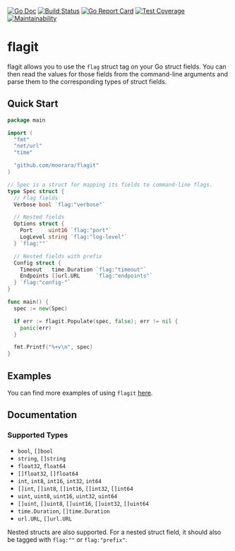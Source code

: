 [![Go Doc][godoc-image]][godoc-url]
[![Build Status][workflow-image]][workflow-url]
[![Go Report Card][goreport-image]][goreport-url]
[![Test Coverage][coverage-image]][coverage-url]
[![Maintainability][maintainability-image]][maintainability-url]

# flagit

flagit allows you to use the `flag` struct tag on your Go struct fields.
You can then read the values for those fields from the command-line arguments and parse them to the corresponding types of struct fields.

## Quick Start

```go
package main

import (
  "fmt"
  "net/url"
  "time"

  "github.com/moorara/flagit"
)

// Spec is a struct for mapping its fields to command-line flags.
type Spec struct {
  // Flag fields
  Verbose bool `flag:"verbose"`

  // Nested fields
  Options struct {
    Port     uint16 `flag:"port"`
    LogLevel string `flag:"log-level"`
  } `flag:""`

  // Nested fields with prefix
  Config struct {
    Timeout   time.Duration `flag:"timeout"`
    Endpoints []url.URL     `flag:"endpoints"`
  } `flag:"config-"`
}

func main() {
  spec := new(Spec)

  if err := flagit.Populate(spec, false); err != nil {
    panic(err)
  }

  fmt.Printf("%+v\n", spec)
}
```

## Examples

You can find more examples of using `flagit` [here](./examples).

## Documentation

### Supported Types

  - `bool`, `[]bool`
  - `string`, `[]string`
  - `float32`, `float64`
  - `[]float32`, `[]float64`
  - `int`, `int8`, `int16`, `int32`, `int64`
  - `[]int`, `[]int8`, `[]int16`, `[]int32`, `[]int64`
  - `uint`, `uint8`, `uint16`, `uint32`, `uint64`
  - `[]uint`, `[]uint8`, `[]uint16`, `[]uint32`, `[]uint64`
  - `time.Duration`, `[]time.Duration`
  - `url.URL`, `[]url.URL`

Nested structs are also supported. For a nested struct field, it should also be tagged with `flag:""` or `flag:"prefix"`.


[godoc-url]: https://pkg.go.dev/github.com/moorara/flagit
[godoc-image]: https://godoc.org/github.com/moorara/flagit?status.svg
[workflow-url]: https://github.com/moorara/flagit/actions
[workflow-image]: https://github.com/moorara/flagit/workflows/Main/badge.svg
[goreport-url]: https://goreportcard.com/report/github.com/moorara/flagit
[goreport-image]: https://goreportcard.com/badge/github.com/moorara/flagit
[coverage-url]: https://codeclimate.com/github/moorara/flagit/test_coverage
[coverage-image]: https://api.codeclimate.com/v1/badges/f441152938de958f7ebe/test_coverage
[maintainability-url]: https://codeclimate.com/github/moorara/flagit/maintainability
[maintainability-image]: https://api.codeclimate.com/v1/badges/f441152938de958f7ebe/maintainability
